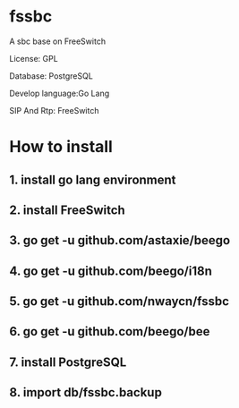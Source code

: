 # fssbc
A sbc base on FreeSwitch

License: GPL

Database: PostgreSQL

Develop language:Go Lang

SIP And Rtp: FreeSwitch


# How to install

## 1. install go lang environment

## 2. install FreeSwitch 

## 3. go get -u github.com/astaxie/beego

## 4. go get -u github.com/beego/i18n

## 5. go get -u github.com/nwaycn/fssbc

## 6. go get -u github.com/beego/bee

## 7. install PostgreSQL

## 8. import db/fssbc.backup


